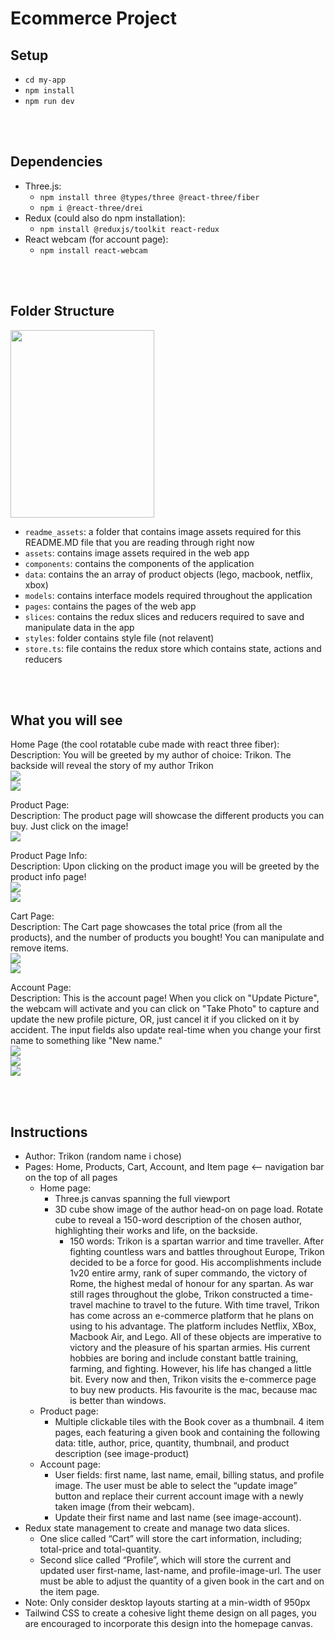 # Ecommerce Project


## Setup

- ```cd my-app```
- ```npm install```
- ```npm run dev```

<br><br>

## Dependencies

- Three.js:
    - ```npm install three @types/three @react-three/fiber```
    - ```npm i @react-three/drei```
- Redux (could also do npm installation):
    - ```npm install @reduxjs/toolkit react-redux```
- React webcam (for account page):
    - ```npm install react-webcam```

<br><br>

## Folder Structure

<img width="230" height="300" src="./readme_assets/folder.png" /><br>
- ```readme_assets```: a folder that contains image assets required for this README.MD file that you are reading through right now
- ```assets```: contains image assets required in the web app
- ```components```: contains the components of the application
- ```data```: contains the an array of product objects (lego, macbook, netflix, xbox)
- ```models```: contains interface models required throughout the application
- ```pages```: contains the pages of the web app
- ```slices```: contains the redux slices and reducers required to save and manipulate data in the app
- ```styles```: folder contains style file (not relavent)
- ```store.ts```: file contains the redux store which contains state, actions and reducers

<br><br>

## What you will see

Home Page (the cool rotatable cube made with react three fiber): <br>
Description: You will be greeted by my author of choice: Trikon. The backside will reveal the story of my author Trikon  <br>
<img src="./readme_assets/photo1.png" /><br>
<img src="./readme_assets/photo2.png" /><br>

Product Page: <br>
Description: The product page will showcase the different products you can buy. Just click on the image!<br>
<img src="./readme_assets/photo3.png" /><br>

Product Page Info: <br>
Description: Upon clicking on the product image you will be greeted by the product info page!<br>
<img src="./readme_assets/photo4.png" /><br>
<img src="./readme_assets/photo5.png" /><br>

Cart Page: <br>
Description: The Cart page showcases the total price (from all the products), and the number of products you bought! You can manipulate and remove items.<br>
<img src="./readme_assets/photo6.png" /><br>
<img src="./readme_assets/photo7.png" /><br>

Account Page: <br>
Description: This is the account page! When you click on "Update Picture", the webcam will activate and you can click on "Take Photo" to capture and update the new profile picture, OR, just cancel it if you clicked on it by accident. The input fields also update real-time when you change your first name to something like "New name."<br>
<img src="./readme_assets/photo8.png" /><br>
<img src="./readme_assets/photo9.png" /><br>
<img src="./readme_assets/photo10.png" /><br>

<br><br>

## Instructions
- Author: Trikon (random name i chose) 
- Pages: Home, Products, Cart, Account, and Item page <-- navigation bar on the top of all pages
    - Home page: 
        - Three.js canvas spanning the full viewport
        - 3D cube show image of the author head-on on page load. Rotate cube to reveal a 150-word description of the chosen author, highlighting their works and life, on the backside.
            - 150 words: Trikon is a spartan warrior and time traveller. After fighting countless wars and battles throughout Europe, Trikon decided to be a force for good. His accomplishments include 1v20 entire army, rank of super commando, the victory of Rome, the highest medal of honour for any spartan. As war still rages throughout the globe, Trikon constructed a time-travel machine to travel to the future. With time travel, Trikon has come across an e-commerce platform that he plans on using to his advantage. The platform includes Netflix, XBox, Macbook Air, and Lego. All of these objects are imperative to victory and the pleasure of his spartan armies. His current hobbies are boring and include constant battle training, farming, and fighting. However, his life has changed a little bit. Every now and then, Trikon visits the e-commerce page to buy new products. His favourite is the mac, because mac is better than windows.
    - Product page: 
        - Multiple clickable tiles with the Book cover as a thumbnail. 4 item pages, each featuring a given book and containing the following data: title, author, price, quantity, thumbnail, and product description (see image-product)
    - Account page: 
        - User fields: first name, last name, email, billing status, and profile image. The user must be able to select the “update image” button and replace their current account image with a newly taken image (from their webcam).
        - Update their first name and last name (see image-account).
- Redux state management to create and manage two data slices. 
    - One slice called “Cart” will store the cart information, including; total-price and total-quantity. 
    - Second slice called “Profile”, which will store the current and updated user first-name, last-name, and profile-image-url. The user must be able to adjust the quantity of a given book in the cart and on the item page.
- Note: Only consider desktop layouts starting at a min-width of 950px
- Tailwind CSS to create a cohesive light theme design on all pages, you are encouraged to incorporate this design into the homepage canvas.